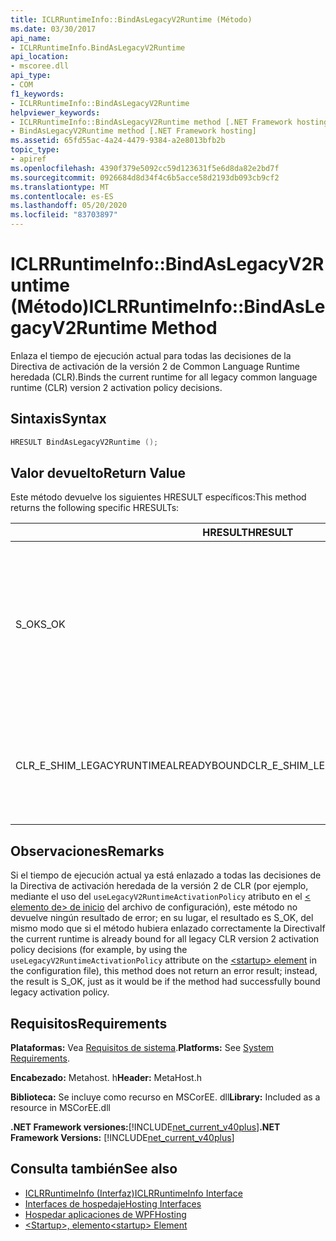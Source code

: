 ```yaml
---
title: ICLRRuntimeInfo::BindAsLegacyV2Runtime (Método)
ms.date: 03/30/2017
api_name:
- ICLRRuntimeInfo.BindAsLegacyV2Runtime
api_location:
- mscoree.dll
api_type:
- COM
f1_keywords:
- ICLRRuntimeInfo::BindAsLegacyV2Runtime
helpviewer_keywords:
- ICLRRuntimeInfo::BindAsLegacyV2Runtime method [.NET Framework hosting]
- BindAsLegacyV2Runtime method [.NET Framework hosting]
ms.assetid: 65fd55ac-4a24-4479-9384-a2e8013bfb2b
topic_type:
- apiref
ms.openlocfilehash: 4390f379e5092cc59d123631f5e6d8da82e2bd7f
ms.sourcegitcommit: 0926684d8d34f4c6b5acce58d2193db093cb9cf2
ms.translationtype: MT
ms.contentlocale: es-ES
ms.lasthandoff: 05/20/2020
ms.locfileid: "83703897"
---
```

# <a name="iclrruntimeinfobindaslegacyv2runtime-method"></a><span data-ttu-id="b796d-102">ICLRRuntimeInfo::BindAsLegacyV2Runtime (Método)</span><span class="sxs-lookup"><span data-stu-id="b796d-102">ICLRRuntimeInfo::BindAsLegacyV2Runtime Method</span></span>
<span data-ttu-id="b796d-103">Enlaza el tiempo de ejecución actual para todas las decisiones de la Directiva de activación de la versión 2 de Common Language Runtime heredada (CLR).</span><span class="sxs-lookup"><span data-stu-id="b796d-103">Binds the current runtime for all legacy common language runtime (CLR) version 2 activation policy decisions.</span></span>  
  
## <a name="syntax"></a><span data-ttu-id="b796d-104">Sintaxis</span><span class="sxs-lookup"><span data-stu-id="b796d-104">Syntax</span></span>  
  
```cpp  
HRESULT BindAsLegacyV2Runtime ();  
```  
  
## <a name="return-value"></a><span data-ttu-id="b796d-105">Valor devuelto</span><span class="sxs-lookup"><span data-stu-id="b796d-105">Return Value</span></span>  
 <span data-ttu-id="b796d-106">Este método devuelve los siguientes HRESULT específicos:</span><span class="sxs-lookup"><span data-stu-id="b796d-106">This method returns the following specific HRESULTs:</span></span>  
  
|<span data-ttu-id="b796d-107">HRESULT</span><span class="sxs-lookup"><span data-stu-id="b796d-107">HRESULT</span></span>|<span data-ttu-id="b796d-108">Descripción</span><span class="sxs-lookup"><span data-stu-id="b796d-108">Description</span></span>|  
|-------------|-----------------|  
|<span data-ttu-id="b796d-109">S_OK</span><span class="sxs-lookup"><span data-stu-id="b796d-109">S_OK</span></span>|<span data-ttu-id="b796d-110">El enlace se realizó correctamente o este tiempo de ejecución ya estaba enlazado como el Runtime heredado de la Directiva de activación de la versión 2 de CLR.</span><span class="sxs-lookup"><span data-stu-id="b796d-110">Either binding succeeded, or this runtime was already bound as the legacy CLR version 2 activation policy runtime.</span></span>|  
|<span data-ttu-id="b796d-111">CLR_E_SHIM_LEGACYRUNTIMEALREADYBOUND</span><span class="sxs-lookup"><span data-stu-id="b796d-111">CLR_E_SHIM_LEGACYRUNTIMEALREADYBOUND</span></span>|<span data-ttu-id="b796d-112">Un tiempo de ejecución diferente ya estaba enlazado a la Directiva de activación heredada de la versión 2 de CLR.</span><span class="sxs-lookup"><span data-stu-id="b796d-112">A different runtime was already bound to the legacy CLR version 2 activation policy.</span></span>|  
  
## <a name="remarks"></a><span data-ttu-id="b796d-113">Observaciones</span><span class="sxs-lookup"><span data-stu-id="b796d-113">Remarks</span></span>  
 <span data-ttu-id="b796d-114">Si el tiempo de ejecución actual ya está enlazado a todas las decisiones de la Directiva de activación heredada de la versión 2 de CLR (por ejemplo, mediante el uso del `useLegacyV2RuntimeActivationPolicy` atributo en el [ \< elemento de> de inicio](../../configure-apps/file-schema/startup/startup-element.md) del archivo de configuración), este método no devuelve ningún resultado de error; en su lugar, el resultado es S_OK, del mismo modo que si el método hubiera enlazado correctamente la Directiva</span><span class="sxs-lookup"><span data-stu-id="b796d-114">If the current runtime is already bound for all legacy CLR version 2 activation policy decisions (for example, by using the `useLegacyV2RuntimeActivationPolicy` attribute on the [\<startup> element](../../configure-apps/file-schema/startup/startup-element.md) in the configuration file), this method does not return an error result; instead, the result is S_OK, just as it would be if the method had successfully bound legacy activation policy.</span></span>  
  
## <a name="requirements"></a><span data-ttu-id="b796d-115">Requisitos</span><span class="sxs-lookup"><span data-stu-id="b796d-115">Requirements</span></span>  
 <span data-ttu-id="b796d-116">**Plataformas:** Vea [Requisitos de sistema](../../get-started/system-requirements.md).</span><span class="sxs-lookup"><span data-stu-id="b796d-116">**Platforms:** See [System Requirements](../../get-started/system-requirements.md).</span></span>  
  
 <span data-ttu-id="b796d-117">**Encabezado:** Metahost. h</span><span class="sxs-lookup"><span data-stu-id="b796d-117">**Header:** MetaHost.h</span></span>  
  
 <span data-ttu-id="b796d-118">**Biblioteca:** Se incluye como recurso en MSCorEE. dll</span><span class="sxs-lookup"><span data-stu-id="b796d-118">**Library:** Included as a resource in MSCorEE.dll</span></span>  
  
 <span data-ttu-id="b796d-119">**.NET Framework versiones:**[!INCLUDE[net_current_v40plus](../../../../includes/net-current-v40plus-md.md)]</span><span class="sxs-lookup"><span data-stu-id="b796d-119">**.NET Framework Versions:** [!INCLUDE[net_current_v40plus](../../../../includes/net-current-v40plus-md.md)]</span></span>  
  
## <a name="see-also"></a><span data-ttu-id="b796d-120">Consulta también</span><span class="sxs-lookup"><span data-stu-id="b796d-120">See also</span></span>

- [<span data-ttu-id="b796d-121">ICLRRuntimeInfo (Interfaz)</span><span class="sxs-lookup"><span data-stu-id="b796d-121">ICLRRuntimeInfo Interface</span></span>](iclrruntimeinfo-interface.md)
- [<span data-ttu-id="b796d-122">Interfaces de hospedaje</span><span class="sxs-lookup"><span data-stu-id="b796d-122">Hosting Interfaces</span></span>](hosting-interfaces.md)
- [<span data-ttu-id="b796d-123">Hospedar aplicaciones de WPF</span><span class="sxs-lookup"><span data-stu-id="b796d-123">Hosting</span></span>](index.md)
- [<span data-ttu-id="b796d-124">\<Startup>, elemento</span><span class="sxs-lookup"><span data-stu-id="b796d-124">\<startup> Element</span></span>](../../configure-apps/file-schema/startup/startup-element.md)
